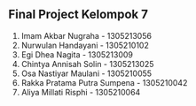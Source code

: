 ## Final Project Kelompok 7
1. Imam Akbar Nugraha - 1305213056
2. Nurwulan Handayani - 1305210102
3. Egi Dhea Nagita - 1305213009
4. Chintya Annisah Solin - 1305213025
5. Osa Nastiyar Maulani - 1305210055
6. Rakka Pratama Putra Sumpena - 1305210042
7. Aliya Millati Risphi - 1305210064
